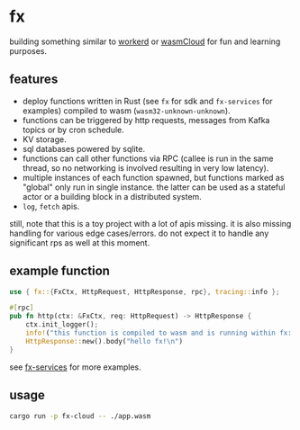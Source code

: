 # fx

building something similar to [workerd](https://github.com/cloudflare/workerd) or [wasmCloud](https://github.com/wasmCloud/wasmCloud) for fun and learning purposes.

## features

- deploy functions written in Rust (see `fx` for sdk and `fx-services` for examples) compiled to wasm (`wasm32-unknown-unknown`).
- functions can be triggered by http requests, messages from Kafka topics or by cron schedule.
- KV storage.
- sql databases powered by sqlite.
- functions can call other functions via RPC (callee is run in the same thread, so no networking is involved resulting in very low latency).
- multiple instances of each function spawned, but functions marked as "global" only run in single instance. the latter can be used as a stateful actor or a building block in a distributed system.
- `log`, `fetch` apis.

still, note that this is a toy project with a lot of apis missing. it is also missing handling for various edge cases/errors. do not expect it to handle any significant rps as well at this moment.

## example function

```rust
use { fx::{FxCtx, HttpRequest, HttpResponse, rpc}, tracing::info };

#[rpc]
pub fn http(ctx: &FxCtx, req: HttpRequest) -> HttpResponse {
    ctx.init_logger();
    info!("this function is compiled to wasm and is running within fx: {}", req.url);
    HttpResponse::new().body("hello fx!\n")
}
```

see [fx-services](./fx-services) for more examples.

## usage

```bash
cargo run -p fx-cloud -- ./app.wasm
```

